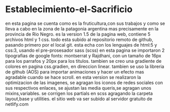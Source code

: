 # Establecimiento-el-Sacrificio
en esta pagina se cuenta como es la fruticultura,con sus trabajos y como se lleva a cabo en la zona de la patagonia argentina 
mas precisamente en la provincia de Rio Negro.
es la version 1.5 de la pagina web,
contiene 5 archivos html y 1 css. todo esta subido al repositorio remoto de github,
pasando primero por el local git.
esta echa con los lenguajes de html:5 y css:3, usando el pre-prosesador sass (scss)
en esta pagina se importaron 2 tipografias de google fonts:
montserrat y Rajdhani, con un tamaño de 16px para los parrafos y 20px para los titulos.
tambien se creo una gradiente de colores en pagina css.gradien, en direccion linear.
tambien se uso la libreria de github (AOS) para importar animaciones y hacer un efecto mas agradable cuando se hace scroll.
en esta version se realizaron la optimizacion de las imagenes, se agragan los iconos de redes sociales con sus respectivos enlaces,
se ajustan las media queris,se agragan unos mixins,variables. se corrigen los partials en scss
agragando la carpeta layout,base y utilities.
el sitio web va ser subido al servidor gratuito de netlify.com





